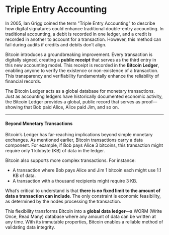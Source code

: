 # Triple Entry Accounting

In 2005, Ian Grigg coined the term "Triple Entry Accounting" to describe how digital signatures could enhance traditional double-entry accounting. In traditional accounting, a debit is recorded in one ledger, and a credit is recorded in another to account for a transaction. However, this method can fail during audits if credits and debits don’t align.

Bitcoin introduces a groundbreaking improvement. Every transaction is digitally signed, creating a **public receipt** that serves as the third entry in this new accounting model. This receipt is recorded in the **Bitcoin Ledger**, enabling anyone to verify the existence or non-existence of a transaction. This transparency and verifiability fundamentally enhance the reliability of financial records.

The Bitcoin Ledger acts as a global database for monetary transactions. Just as accounting ledgers have historically documented economic activity, the Bitcoin Ledger provides a global, public record that serves as proof—showing that Bob paid Alice, Alice paid Jim, and so on.

***

#### **Beyond Monetary Transactions**

Bitcoin’s Ledger has far-reaching implications beyond simple monetary exchanges. As mentioned earlier, Bitcoin transactions carry a data component. For example, if Bob pays Alice 3 bitcoins, this transaction might require only 1 kilobyte (KB) of data in the ledger.

Bitcoin also supports more complex transactions. For instance:

* A transaction where Bob pays Alice and Jim 1 bitcoin each might use 1.1 KB of data.
* A transaction with a thousand recipients might require 3 KB.

What’s critical to understand is that **there is no fixed limit to the amount of data a transaction can include**. The only constraint is economic feasibility, as determined by the nodes processing the transaction.

This flexibility transforms Bitcoin into a **global data ledger**—a WORM (Write Once, Read Many) database where any amount of data can be written at any time. With its immutable properties, Bitcoin enables a reliable method of validating data integrity.
